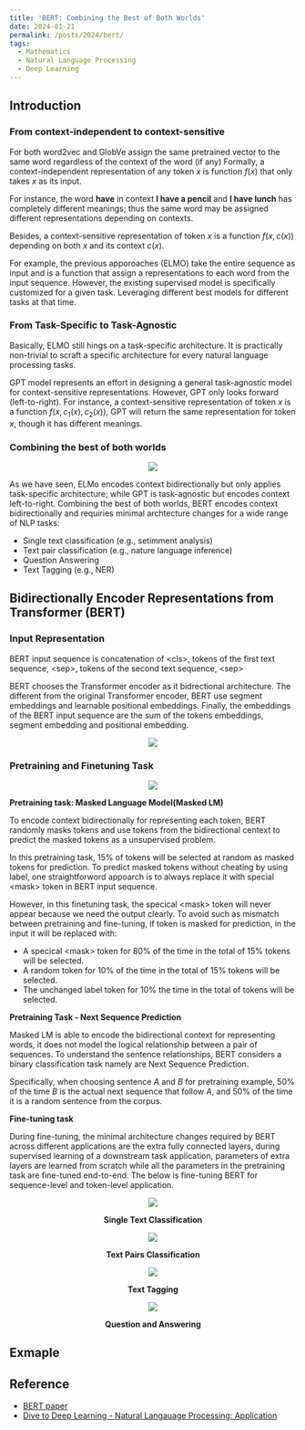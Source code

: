 ```yaml
---
title: 'BERT: Combining the Best of Both Worlds'
date: 2024-01-21
permalink: /posts/2024/bert/
tags:
  - Mathematics
  - Natural Language Processing 
  - Deep Learning
---
```


<head>
    <style type="text/css">
        figure{text-align: center;}
        math{text-align: center;}
    </style>
</head>

## Introduction

### From context-independent to context-sensitive
For both word2vec and GlobVe assign the same pretrained vector to the same word regardless of the context of the word (if any)
Formally, a context-independent representation of any token $x$ is function $f(x)$ that only takes $x$ as its input.

For instance, the word **have** in context **I have a pencil** and **I have lunch** has completely different meanings; thus the same word may be assigned different representations depending on contexts.

Besides, a context-sensitive representation of token $x$ is a function $f(x, c(x))$ depending on both $x$ and its context $c(x)$.

For example, the previous apporoaches (ELMO) take the entire sequence as input and is a function that assign a representations to each word from the input sequence. However, the existing supervised model is specifically customized for a given task. Leveraging different best models for different tasks at that time.

### From Task-Specific to Task-Agnostic

Basically, ELMO still hings on a task-specific architecture. It is practically non-trivial to scraft a specific architecture for every natural language processing tasks.

GPT model represents an effort in designing a general task-agnostic model for context-sensitive representations. However, GPT only looks forward (left-to-right). For instance, a context-sensitive representation of token $x$ is a function $f(x, c_1(x), c_2(x))$, GPT will return the same representation for token $x$, though it has different meanings.

### Combining the best of both worlds

<p align="center">
  <img src="/images/posts/20240121_BERT/comparison_ELMO_GPT_BERT.png">
</p>

As we have seen, ELMo encodes context bidirectionally but only applies task-specific architecture; while GPT is task-agnostic but encodes context left-to-right.
Combining the best of both worlds, BERT encodes context bidirectionally and requiries minimal archtecture changes for a wide range of NLP tasks:

+ Single text classification (e.g., setimment analysis)
+ Text pair classification (e.g., nature language inference)
+ Question Answering
+ Text Tagging (e.g., NER)

## Bidirectionally Encoder Representations from Transformer (BERT)

### Input Representation

BERT input sequence is concatenation of $<$cls$>$, tokens of the first text sequence, $<$sep$>$, tokens of the second text sequence, $<$sep$>$ 

BERT chooses the Transformer encoder as it bidrectional architecture. The different from the original Transformer encoder, BERT use segment embeddings and learnable positional embeddings. Finally, the embeddings of the BERT input sequence are the sum of the tokens embeddings, segment embedding and positional embedding.

<p align="center">
  <img src="/images/posts/20240121_BERT/input_sequence.png">
</p>

### Pretraining and Finetuning Task

<p align="center">
  <img src="/images/posts/20240121_BERT/pretrain_bert.png">
</p>

**Pretraining task: Masked Language Model(Masked LM)**

To encode context bidirectionally for representing each token, BERT randomly masks tokens and use tokens from the bidirectional centext to predict the masked tokens as a unsupervised problem.

In this pretraining task, 15% of tokens will be selected at random as masked tokens for prediction. To predict masked tokens without cheating by using label, one straightforword appoarch is to always replace it with special $<$mask$>$ token in BERT input sequence.

However, in this finetuning task, the specical $<$mask$>$ token will never appear because we need the output clearly. To avoid such as mismatch between pretraining and fine-tuning, if token is masked for prediction, in the input it will be replaced with:

+ A specical $<$mask$>$ token for 80% of the time in the total of 15% tokens will be selected.
+ A random token for 10% of the time in the total of 15% tokens will be selected.
+ The unchanged label token for 10% the time in the total of tokens will be selected.

**Pretraining Task - Next Sequence Prediction**

Masked LM is able to encode the bidirectional context for representing words, it does not model the logical relationship between a pair of sequences.
To understand the sentence relationships, BERT considers a binary classification task namely are Next Sequence Prediction.

Specifically, when choosing sentence $A$ and $B$ for pretraining example, 50% of the time $B$ is the actual next sequence that follow $A$, and 
50% of the time it is a random sentence from the corpus.

**Fine-tuning task**

During fine-tuning, the minimal architecture changes required by BERT across different applications are the extra fully connected layers, during supervised learning of a downstream task application, parameters of extra layers are learned from scratch while all the parameters in the pretraining task are fine-tuned end-to-end. The below is fine-tuning BERT for sequence-level and token-level application.

<p align="center">
  <img src="/images/posts/20240121_BERT/single_text_classification.png">
  <p align="center"><b>Single Text Classification</b></p>
</p>

<p align="center">
  <img src="/images/posts/20240121_BERT/text_pairs_classification.png">
  <p align="center"><b>Text Pairs Classification</b></p>
</p>

<p align="center">
  <img src="/images/posts/20240121_BERT/text_tagging.png">
  <p align="center"><b>Text Tagging</b></p>
</p>

<p align="center">
  <img src="/images/posts/20240121_BERT/question_answering.png">
  <p align="center"><b>Question and Answering</b></p>
</p>

##  Exmaple




## Reference
+ [BERT paper](https://arxiv.org/abs/1810.04805)
+ [Dive to Deep Learning - Natural Langauage Processing: Application](https://d2l.ai)

